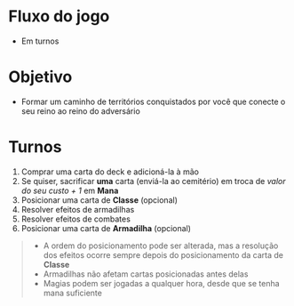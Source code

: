 # Fluxo do jogo

* Em turnos

# Objetivo

* Formar um caminho de territórios conquistados por você que conecte o seu reino ao reino do adversário

# Turnos

1. Comprar uma carta do deck e adicioná-la à mão
2. Se quiser, sacrificar **uma** carta (enviá-la ao cemitério) em troca de *valor do seu custo + 1* em **Mana**
3. Posicionar uma carta de **Classe** (opcional)
4. Resolver efeitos de armadilhas
5. Resolver efeitos de combates
6. Posicionar uma carta de **Armadilha** (opcional)
> * A ordem do posicionamento pode ser alterada, mas a resolução dos efeitos ocorre sempre depois do posicionamento da carta de **Classe**
> * Armadilhas não afetam cartas posicionadas antes delas
> * Magias podem ser jogadas a qualquer hora, desde que se tenha mana suficiente
